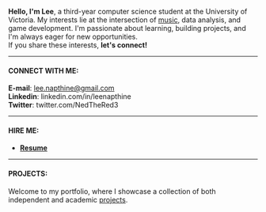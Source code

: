 
**Hello, I'm Lee**, a third-year computer science student at the University of Victoria. My interests lie at the intersection of [music](https://open.spotify.com/artist/50gZGkC4xYd5vJUBEnXwXP), data analysis, and game development. I'm passionate about learning, building projects, and I'm always eager for new opportunities. <br>If you share these interests, **let's connect!** <br>

---
#### CONNECT WITH ME:

**E-mail**: lee.napthine@gmail.com <br>
**Linkedin**: linkedin.com/in/leenapthine <br>
**Twitter**: twitter.com/NedTheRed3 <br>

---
#### HIRE ME:

* **[Resume](https://github.com/NeddTheRedd/Resume/blob/main/Lee%20Napthine%20Resume%20-%20Coop%20June%2023%202024.pdf)**

---
#### PROJECTS:

Welcome to my portfolio, where I showcase a collection of both independent and academic [projects](https://github.com/NeddTheRedd/Portfolio-Index).
